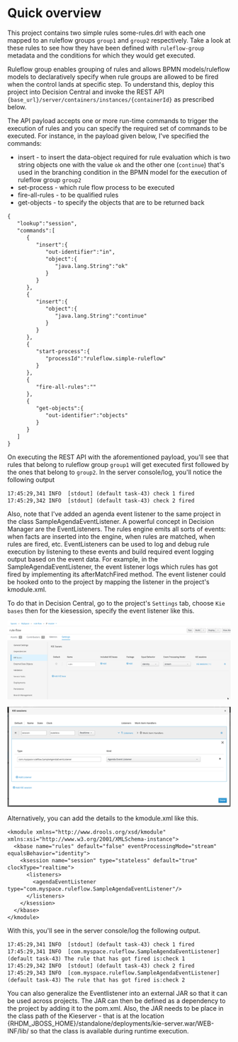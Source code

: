 # Quick overview


This project contains two simple rules some-rules.drl with each one mapped to an ruleflow groups `group1` and `group2` respectively. Take a look at these rules to see how they have been defined with `ruleflow-group` metadata and the conditions for which they would get executed. 

Ruleflow group enables grouping of rules and allows BPMN models/ruleflow models to declaratively specify when rule groups are allowed to be fired when the control lands at specific step. To understand this, deploy this project into Decision Central and invoke the REST API `{base_url}/server/containers/instances/{containerId}` as prescribed below. 

The API payload accepts one or more run-time commands to trigger the execution of rules and you can specify the required set of commands to be executed. For instance, in the payload given below, I've specified the commands:

 - insert - to insert the data-object required for rule evaluation which is two string objects one with the value `ok` and the other one (`continue`) that's used in the branching condition in the BPMN model for the execution of ruleflow group `group2`
 - set-process - which rule flow process to be executed
 - fire-all-rules - to be qualified rules
 - get-objects - to specify the objects that are to be returned back

```
{
   "lookup":"session",
   "commands":[
      {
         "insert":{
            "out-identifier":"in",
            "object":{
               "java.lang.String":"ok"
            }
         }
      },
      {
         "insert":{
            "object":{
               "java.lang.String":"continue"
            }
         }
      },
      {
         "start-process":{
            "processId":"ruleflow.simple-ruleflow"
         }
      },
      {
         "fire-all-rules":""
      },
      {
         "get-objects":{
            "out-identifier":"objects"
         }
      }
   ]
}
```

On executing the REST API with the aforementioned payload, you'll see that rules that belong to ruleflow group `group1` will get executed first followed by the ones that belong to `group2`. In the server console/log, you'll notice the following output

```
17:45:29,341 INFO  [stdout] (default task-43) check 1 fired
17:45:29,342 INFO  [stdout] (default task-43) check 2 fired
```

Also, note that I've added an agenda event listener to the same project in the class SampleAgendaEventListener. A powerful concept in Decision Manager are the EventListeners. The rules engine emits all sorts of events: when facts are inserted into the engine, when rules are matched, when rules are fired, etc.  EventListeners can be used to log and debug rule execution by listening to these events and build required event logging output based on the event data. For example, in the SampleAgendaEventListener, the event listener logs which rules has got fired by implementing its afterMatchFired method. The event listener could be hooked onto to the project by mapping the listener in the project's kmodule.xml. 

To do that in Decision Central, go to the project's `Settings` tab, choose `Kie bases` then for the kiesession, specify the event listener like this.

![Settings](https://github.com/bbalakriz/rule-flow__agend-agroup__event-listener/blob/master/images/1.png)

![Settings](https://github.com/bbalakriz/rule-flow__agend-agroup__event-listener/blob/master/images/2.png)


Alternatively, you can add the details to the kmodule.xml like this. 

```
<kmodule xmlns="http://www.drools.org/xsd/kmodule" xmlns:xsi="http://www.w3.org/2001/XMLSchema-instance">
  <kbase name="rules" default="false" eventProcessingMode="stream" equalsBehavior="identity">
    <ksession name="session" type="stateless" default="true" clockType="realtime">
      <listeners>
        <agendaEventListener type="com.myspace.ruleflow.SampleAgendaEventListener"/>
      </listeners>
    </ksession>
  </kbase>
</kmodule>
```

With this, you'll see in the server console/log the following output. 

```
17:45:29,341 INFO  [stdout] (default task-43) check 1 fired
17:45:29,341 INFO  [com.myspace.ruleflow.SampleAgendaEventListener] (default task-43) The rule that has got fired is:check 1
17:45:29,342 INFO  [stdout] (default task-43) check 2 fired
17:45:29,343 INFO  [com.myspace.ruleflow.SampleAgendaEventListener] (default task-43) The rule that has got fired is:check 2
```

You can also generalize the Eventlistener into an external JAR so that it can be used across projects. The JAR can then be defined as a dependency to the project by adding it to the pom.xml. Also, the JAR needs to be place in the class path of the Kieserver - that is at the location {RHDM_JBOSS_HOME}/standalone/deployments/kie-server.war/WEB-INF/lib/ so that the class is available during runtime execution.




